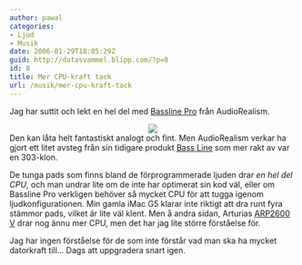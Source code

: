 ```yaml
---
author: pawal
categories:
- Ljud
- Musik
date: 2006-01-29T18:05:29Z
guid: http://datasvammel.blipp.com/?p=8
id: 8
title: Mer CPU-kraft tack
url: /musik/mer-cpu-kraft-tack
---
```


Jag har suttit och lekt en hel del med <a href="http://www.audiorealism.se/abl_pro_cookin.htm">Bassline Pro</a> från AudioRealism.
<div align="center"><img src="http://blipp.com/misc/basslinepro.png" /></div>
Den kan låta helt fantastiskt analogt och fint. Men AudioRealism verkar ha gjort ett litet avsteg från sin tidigare produkt <a href="http://www.audiorealism.se/abl/abl_info.htm">Bass Line</a> som mer rakt av var en 303-klon.

De tunga pads som finns bland de förprogrammerade ljuden drar <em>en hel del CPU</em>, och man undrar lite om de inte har optimerat sin kod väl, eller om Bassline Pro verkligen behöver så mycket CPU för att tugga igenom ljudkonfigurationen. Min gamla iMac G5 klarar inte riktigt att dra runt fyra stämmor pads, vilket är lite väl klent. Men å andra sidan, Arturias <a href="http://www.arturia.com/en/arp/arp2600v.php">ARP2600 V</a> drar nog ännu mer CPU, men det har jag lite större förståelse för.

Jag har ingen förståelse för de som inte förstår vad man ska ha mycket datorkraft till... Dags att uppgradera snart igen.